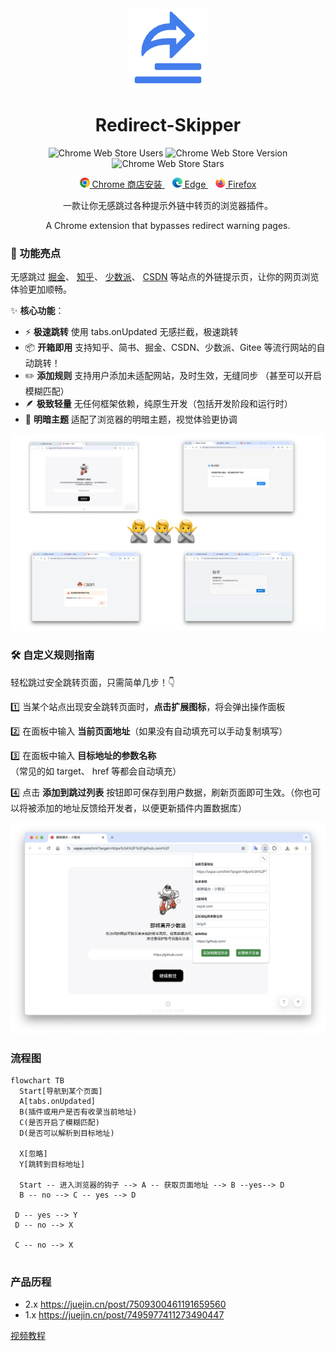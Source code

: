 <div align="center">

<img src="./images/logo-128.png" width="128"/>

# Redirect-Skipper

![Chrome Web Store Users](https://img.shields.io/chrome-web-store/users/bcjldhihfjnhgmkmdeojigknladnbcek)
![Chrome Web Store Version](https://img.shields.io/chrome-web-store/v/bcjldhihfjnhgmkmdeojigknladnbcek)
![Chrome Web Store Stars](https://img.shields.io/chrome-web-store/stars/bcjldhihfjnhgmkmdeojigknladnbcek)

</div>

<div align="center">
<p>
    <a href="https://chromewebstore.google.com/detail/redirect-skipper/bcjldhihfjnhgmkmdeojigknladnbcek?authuser=0&hl=zh-CN" target="_blank">
    <img src="./screenshots/icon-chrome.png" width="16" /> Chrome 商店安装
  </a>
  &nbsp;&nbsp;
  <a href="https://chromewebstore.google.com/detail/redirect-skipper/bcjldhihfjnhgmkmdeojigknladnbcek?authuser=0&hl=zh-CN" target="_blank">
    <img src="./screenshots/icon-edge.png" width="16" /> Edge 
  </a>
  &nbsp;&nbsp;
    <a href="https://addons.mozilla.org/zh-CN/firefox/addon/redirect-skipper/" target="_blank">
    <img src="./screenshots/icon-firefox.png" width="16" /> Firefox 
  </a>

</p>

  <p>一款让你无感跳过各种提示外链中转页的浏览器插件。</p>
    A Chrome extension that bypasses redirect warning pages.

</div>

### 🚀 功能亮点

无感跳过 [掘金](https://juejin.cn/)、 [知乎](https://www.zhihu.com/)、 [少数派](https://sspai.com/)、 [CSDN](https://www.csdn.net/) 等站点的外链提示页，让你的网页浏览体验更加顺畅。

✨ **核心功能**：

- ⚡️ **极速跳转** 使用 tabs.onUpdated 无感拦截，极速跳转
- 📦 **开箱即用** 支持知乎、简书、掘金、CSDN、少数派、Gitee 等流行网站的自动跳转！
- ✏️ **添加规则** 支持用户添加未适配网站，及时生效，无缝同步 （甚至可以开启模糊匹配）
- 🪶 **极致轻量** 无任何框架依赖，纯原生开发（包括开发阶段和运行时）
- 🎨 **明暗主题** 适配了浏览器的明暗主题，视觉体验更协调

![](./screenshots/sites.jpg)

### 🛠️ 自定义规则指南

轻松跳过安全跳转页面，只需简单几步！👇

1️⃣ 当某个站点出现安全跳转页面时，**点击扩展图标**，将会弹出操作面板

2️⃣ 在面板中输入 **当前页面地址**（如果没有自动填充可以手动复制填写）

3️⃣ 在面板中输入 **目标地址的参数名称** （常见的如 target、 href 等都会自动填充）

4️⃣ 点击 **添加到跳过列表** 按钮即可保存到用户数据，刷新页面即可生效。（你也可以将被添加的地址反馈给开发者，以便更新插件内置数据库）

![](./screenshots/demo.png)

### 流程图

```mermaid
flowchart TB
  Start[导航到某个页面]
  A[tabs.onUpdated]
  B(插件或用户是否有收录当前地址)
  C(是否开启了模糊匹配)
  D(是否可以解析到目标地址)

  X[忽略]
  Y[跳转到目标地址]

  Start -- 进入浏览器的钩子 --> A -- 获取页面地址 --> B --yes--> D
  B -- no --> C -- yes --> D

 D -- yes --> Y
 D -- no --> X

 C -- no --> X


```

### 产品历程

- 2.x https://juejin.cn/post/7509300461191659560
- 1.x https://juejin.cn/post/7495977411273490447

[视频教程](https://www.bilibili.com/video/BV1UwjXzSEwL/?vd_source=4d6295fb1c4aeb4020b1de1bc46de5ec)
